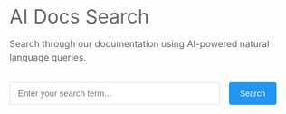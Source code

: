 <div class="search-section">
    <h1>AI Docs Search</h1>
    <p class="search-description">
        Search through our documentation using AI-powered natural language queries.
    </p>
    <div class="search-container">
        <input
            type="text"
            id="searchInput"
            class="search-input"
            placeholder="Enter your search term..."
        >
        <button id="searchButton" class="search-button">Search</button>
    </div>
    <div id="spinner" class="spinner-container" style="display: none;">
        <div class="spinner"></div>
    </div>
    <div id="results" class="results-container"></div>
</div>

<style>
.search-section {
    max-width: 800px;
    margin: 0 auto;
    padding: 0 1rem 2rem;
}

h1 {
    color: #666;
    font-size: 2.125rem;
    font-weight: normal;
    margin-bottom: 1rem;
}

.search-description {
    color: #666;
    font-size: 1rem;
    line-height: 1.5;
    margin-bottom: 2rem;
    max-width: 800px;
}

.search-container {
    display: flex;
    gap: 1rem;
    max-width: 800px;
    margin: 0;  /* Changed from auto to 0 to align left */
}

.search-input {
    flex: 1;
    padding: 0 0.875rem;
    border: 1px solid #ddd;
    border-radius: 4px;
    font-size: 0.9375rem;
    outline: none;
    height: 40px;  /* Explicit height */
}

.search-input:focus {
    border-color: #6c63ff;
}

.search-button {
    padding: 0 1.25rem;
    background-color: #2196F3;
    color: white;
    border: none;
    border-radius: 4px;
    cursor: pointer;
    font-size: 0.875rem;
    transition: background-color 0.2s;
    height: 40px;  /* Match the height of search input */
    display: flex;
    align-items: center;
    justify-content: center;
}

.search-button:hover {
    background-color: #1976D2;
}

.spinner-container {
    display: flex;
    justify-content: center;
    margin-top: 2rem;
}

.spinner {
    width: 40px;
    height: 40px;
    border: 4px solid #f3f3f3;
    border-top: 4px solid #2196F3;
    border-radius: 50%;
    animation: spin 1s linear infinite;
}

@keyframes spin {
    0% { transform: rotate(0deg); }
    100% { transform: rotate(360deg); }
}

.results-container {
    margin-top: 2rem;
    max-width: 800px;
}

.result-item {
    padding: 1rem;
    border: 1px solid #ddd;
    border-radius: 4px;
    margin-bottom: 1rem;
}

.result-title {
    font-size: 1.2rem;
    color: #2196F3;
    margin-bottom: 0.5rem;
}

.result-description {
    color: #666;
}

.error-message {
    color: #dc3545;
    padding: 1rem;
    border: 1px solid #dc3545;
    border-radius: 4px;
    margin-top: 1rem;
}

.markdown-content {
    line-height: 1.6;
    color: var(--md-typeset-color);
    background: var(--md-default-bg-color);
    border: 1px solid var(--md-default-fg-color--lightest);
    border-radius: 12px;
    padding: 1.5rem;
    box-shadow: 0 2px 4px rgba(0,0,0,0.05);
    position: relative;
    margin-top: 2rem;
}

.markdown-content::before {
    content: '';
    position: absolute;
    top: -8px;
    left: 24px;
    width: 16px;
    height: 16px;
    background: var(--md-default-bg-color);
    border-left: 1px solid var(--md-default-fg-color--lightest);
    border-top: 1px solid var(--md-default-fg-color--lightest);
    transform: rotate(45deg);
}

.markdown-content > *:first-child {
    margin-top: 0;
    padding-top: 0;
}

.markdown-content p {
    margin-bottom: 1rem;
}

.markdown-content p:last-child {
    margin-bottom: 0;
}

.markdown-content code {
    background: var(--md-code-bg-color);
    color: var(--md-code-fg-color);
    padding: 0.2em 0.4em;
    border-radius: 3px;
    font-size: 0.9em;
    font-family: ui-monospace, SFMono-Regular, SF Mono, Menlo, Consolas, Liberation Mono, monospace;
}

.markdown-content pre {
    background: var(--md-code-bg-color);
    padding: 1rem;
    border-radius: 6px;
    overflow-x: auto;
    margin: 1rem 0;
}

.markdown-content pre code {
    background: none;
    padding: 0;
    font-size: 0.9em;
}

[data-md-color-scheme="slate"] .markdown-content {
    box-shadow: 0 2px 4px rgba(0,0,0,0.1);
}

</style>

<script src="https://cdnjs.cloudflare.com/ajax/libs/marked/9.1.6/marked.min.js"></script>

<script>
window.addEventListener('load', function() {
    function extractText(responseText) {
        try {
            console.log('responseText: ', responseText);
            const results = JSON.parse(responseText);
            const msg = results.message;

            if (!msg || msg.trim() === '') {
                return "No results found";
            }
            return msg;
        } catch (error) {
            console.error('Error parsing results:', error);
            throw new Error("Failed parsing response message");
        }
    }

    function displayResults(msg) {
        const resultsContainer = document.getElementById('results');
        const spinner = document.getElementById('spinner');
        const searchContainer = document.querySelector('.search-container');

        // Hide spinner
        spinner.style.display = 'none';

        // Scroll to search bar
        searchContainer.scrollIntoView({ behavior: 'smooth', block: 'start' });

        try {
            marked.setOptions({
                breaks: true,
                gfm: true,
                headerIds: false,
                sanitize: false
            });

            const htmlContent = marked.parse(msg);

            resultsContainer.className = 'markdown-content';
            resultsContainer.innerHTML = htmlContent;

            // Scroll after content is rendered
            setTimeout(() => {
                const searchContainer = document.querySelector('.search-container');
                const offset = 55; // Offset from top in pixels
                const elementPosition = searchContainer.getBoundingClientRect().top;
                const offsetPosition = elementPosition + window.pageYOffset - offset;

                window.scrollTo({
                    top: offsetPosition,
                    behavior: 'smooth'
                });
            }, 100);
        } catch (error) {
            console.error('Error parsing results:', error);
            resultsContainer.innerHTML = '<div class="error-message">Cannot process results</div>';
        }
    }

    async function performSearch() {
        const searchInput = document.getElementById('searchInput');
        const resultsContainer = document.getElementById('results');
        const spinner = document.getElementById('spinner');
        const searchTerm = searchInput.value.trim();

        if (!searchTerm) {
            resultsContainer.innerHTML = '<div class="error-message">Please enter a search term</div>';
            return;
        }

        // Show spinner, clear results
        spinner.style.display = 'flex';
        resultsContainer.innerHTML = '';

        try {
            const data = {
                "query": searchTerm
            };

            const options = {
                method: 'POST',
                headers: {
                    'accept': 'text/plain',
                    'content-type': 'application/json',
                },
                body: JSON.stringify(data)
            };

            //const API_ENDPOINT = 'http://0.0.0.0:3000/api/v1/docs_help';
            const API_ENDPOINT = 'https://help.merge.qodo.ai/api/v1/docs_help';

            const response = await fetch(API_ENDPOINT, options);
            const responseText = await response.text();
            const msg = extractText(responseText);

            if (!response.ok) {
                throw new Error(`An error (${response.status}) occurred during search: "${msg}"`);
            }
 
            displayResults(msg);
        } catch (error) {
            spinner.style.display = 'none';
            const errorDiv = document.createElement('div');
            errorDiv.className = 'error-message';
            errorDiv.textContent = error instanceof Error ? error.message : String(error);
            resultsContainer.replaceChildren(errorDiv);
        }
    }

    // Add event listeners
    const searchButton = document.getElementById('searchButton');
    const searchInput = document.getElementById('searchInput');

    if (searchButton) {
        searchButton.addEventListener('click', performSearch);
    }

    if (searchInput) {
        searchInput.addEventListener('keypress', function(e) {
            if (e.key === 'Enter') {
                performSearch();
            }
        });
    }
});
</script>

